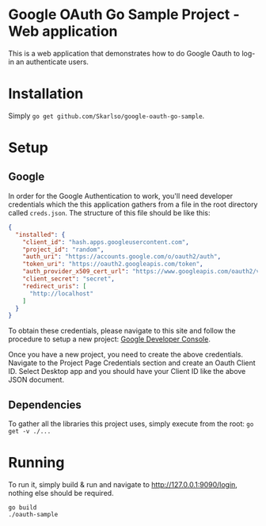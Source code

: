 # Google OAuth Go Sample Project - Web application

This is a web application that demonstrates how to do Google Oauth to log-in an authenticate users.

# Installation

Simply `go get github.com/Skarlso/google-oauth-go-sample`.

# Setup

## Google

In order for the Google Authentication to work, you'll need developer credentials which the this application gathers from a file in the root directory called `creds.json`. The structure of this file should be like this:

```json
{
  "installed": {
    "client_id": "hash.apps.googleusercontent.com",
    "project_id": "random",
    "auth_uri": "https://accounts.google.com/o/oauth2/auth",
    "token_uri": "https://oauth2.googleapis.com/token",
    "auth_provider_x509_cert_url": "https://www.googleapis.com/oauth2/v1/certs",
    "client_secret": "secret",
    "redirect_uris": [
      "http://localhost"
    ]
  }
}
```

To obtain these credentials, please navigate to this site and follow the procedure to setup a new project: [Google Developer Console](https://console.developers.google.com/iam-admin/projects).

Once you have a new project, you need to create the above credentials. Navigate to the Project Page Credentials section
and create an Oauth Client ID. Select Desktop app and you should have your Client ID like the above JSON document.

## Dependencies

To gather all the libraries this project uses, simply execute from the root: `go get -v ./...`

# Running

To run it, simply build & run and navigate to http://127.0.0.1:9090/login, nothing else should be required.

```
go build
./oauth-sample
```
